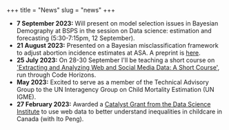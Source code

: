 +++
title = "News"
slug = "news"
+++

- **7 September 2023:** Will present on model selection issues in Bayesian Demography at BSPS in the session on Data science: estimation and forecasting (5:30-7:15pm, 12 September). 
- **21 August 2023:** Presented on a Bayesian misclassification framework to adjust abortion incidence estimates at ASA. A preprint is [here](https://osf.io/preprints/socarxiv/uz8ev/). 
- **25 July 2023:** On 28-30 September I'll be teaching a short course on ['Extracting and Analyzing Web and Social Media Data: A Short Course'](https://codehorizons.com/Seminars/extracting-and-analyzing-web-and-social-media-data/), run through Code Horizons.
- **May 2023:** Excited to serve as a member of the Technical Advisory Group to the UN Interagency Group on Child Mortality Estimation (UN IGME). 
- **27 February 2023:** Awarded a [Catalyst Grant from the Data Science Institute](https://datasciences.utoronto.ca/data-sciences-institute-catalyst-grants-support-2023/) to use web data to better understand inequalities in childcare in Canada (with Ito Peng). 
